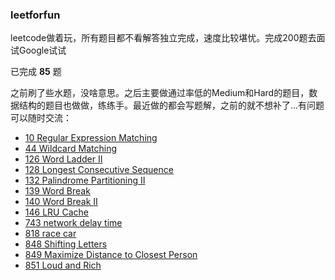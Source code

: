 ### leetforfun
leetcode做着玩，所有题目都不看解答独立完成，速度比较堪忧。完成200题去面试Google试试

已完成 **85** 题


之前刷了些水题，没啥意思。之后主要做通过率低的Medium和Hard的题目，数据结构的题目也做做，练练手。最近做的都会写题解，之前的就不想补了…有问题可以随时交流：

- [10 Regular Expression Matching](./leet_10)
- [44 Wildcard Matching](./leet_44)
- [126 Word Ladder II](./leet_126)
- [128 Longest Consecutive Sequence](./leet_128)
- [132 Palindrome Partitioning II](./leet_132)
- [139 Word Break](./leet_139)
- [140 Word Break II](./leet_140)
- [146 LRU Cache](./leet_146)
- [743 network delay time](./leet_743)
- [818 race car](./leet_818)
- [848 Shifting Letters](./leet_848)
- [849 Maximize Distance to Closest Person](./leet_849)
- [851 Loud and Rich](./leet_851)